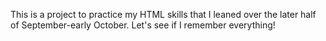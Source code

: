 This is a project to practice my HTML skills that I leaned over the later half of September-early October. Let's see if I remember everything!